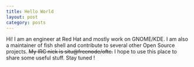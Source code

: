 ```yaml
---
title: Hello World
layout: post
category: posts
---
```


Hi! I am an engineer at Red Hat and mostly work on GNOME/KDE. I am also a maintainer of fish shell and contribute to several other Open Source projects. ~~My IRC nick is situ@freenode/oftc.~~ I hope to use this place to share some useful stuff. Stay tuned !
